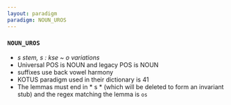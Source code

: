```yaml
---
layout: paradigm
paradigm: NOUN_UROS
---
```

### ` NOUN_UROS `

* _s stem, s : kse ~ o variations_
* Universal POS is NOUN and legacy POS is NOUN
* suffixes use back vowel harmony
* KOTUS paradigm used in their dictionary is 41
* The lemmas must end in * s * (which will be deleted to form an invariant stub) and the regex matching the lemma is ` os `
